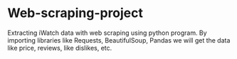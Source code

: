 # Web-scraping-project
Extracting iWatch data with web scraping using python program. By importing libraries like Requests, BeautifulSoup, Pandas we will get the data like price, reviews, like dislikes, etc.

